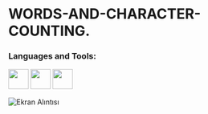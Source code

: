 # WORDS-AND-CHARACTER-COUNTING.

<h3 align="left">Languages and Tools:</h3>
<a><img src="https://user-images.githubusercontent.com/108763130/223422027-d8cf0d98-1329-43ba-8b05-507372a9c3b7.png"  width="40" height="40">
<img src="https://user-images.githubusercontent.com/108763130/223422298-bd30ae8a-0ee7-448f-a4fe-2db638ddcdf8.png"  width="40" height="40">
<img src="https://user-images.githubusercontent.com/108763130/223422360-70e952df-008b-4bb5-b454-f6e7b1cd6194.png"  width="40" height="40"></a>


![Ekran Alıntısı](https://user-images.githubusercontent.com/108763130/223418211-6fd160d2-6ead-4682-b9ff-8b8f607e6d80.PNG)
